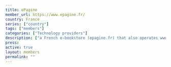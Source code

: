 ```yaml
---
title: ePagine
member_url: https://www.epagine.fr/
country: France
series: ["country"] 
tags: ["members"]
categories: ["Technology providers"]
description: ["a French e-bookstore (epagine.fr) that also operates www.placedeslibraires.fr, an e-bookstore shared by multiple independent booksellers."]
press:
active: true
layout: members 
permalink: ""
---
```

